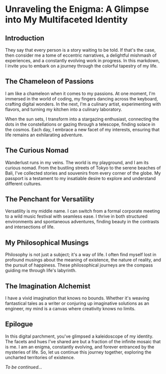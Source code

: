 # Unraveling the Enigma: A Glimpse into My Multifaceted Identity

## Introduction

They say that every person is a story waiting to be told. If that's the case, then consider me a tome of eccentric narratives, a delightful mishmash of experiences, and a constantly evolving work in progress. In this markdown, I invite you to embark on a journey through the colorful tapestry of my life.

## The Chameleon of Passions

I am like a chameleon when it comes to my passions. At one moment, I'm immersed in the world of coding, my fingers dancing across the keyboard, crafting digital wonders. In the next, I'm a culinary artist, experimenting with flavors, and turning my kitchen into a culinary laboratory. 

When the sun sets, I transform into a stargazing enthusiast, connecting the dots in the constellations or gazing through a telescope, finding solace in the cosmos. Each day, I embrace a new facet of my interests, ensuring that life remains an exhilarating adventure.

## The Curious Nomad

Wanderlust runs in my veins. The world is my playground, and I am its curious nomad. From the bustling streets of Tokyo to the serene beaches of Bali, I've collected stories and souvenirs from every corner of the globe. My passport is a testament to my insatiable desire to explore and understand different cultures.

## The Penchant for Versatility

Versatility is my middle name. I can switch from a formal corporate meeting to a wild music festival with seamless ease. I thrive in both structured environments and spontaneous adventures, finding beauty in the contrasts and intersections of life.

## My Philosophical Musings

Philosophy is not just a subject; it's a way of life. I often find myself lost in profound musings about the meaning of existence, the nature of reality, and the pursuit of happiness. These philosophical journeys are the compass guiding me through life's labyrinth.

## The Imagination Alchemist

I have a vivid imagination that knows no bounds. Whether it's weaving fantastical tales as a writer or conjuring up imaginative solutions as an engineer, my mind is a canvas where creativity knows no limits.

## Epilogue

In this digital parchment, you've glimpsed a kaleidoscope of my identity. The facets and hues I've shared are but a fraction of the infinite mosaic that is me. I am an enigma, constantly evolving, and forever entranced by the mysteries of life. So, let us continue this journey together, exploring the uncharted territories of existence.

*To be continued...*

